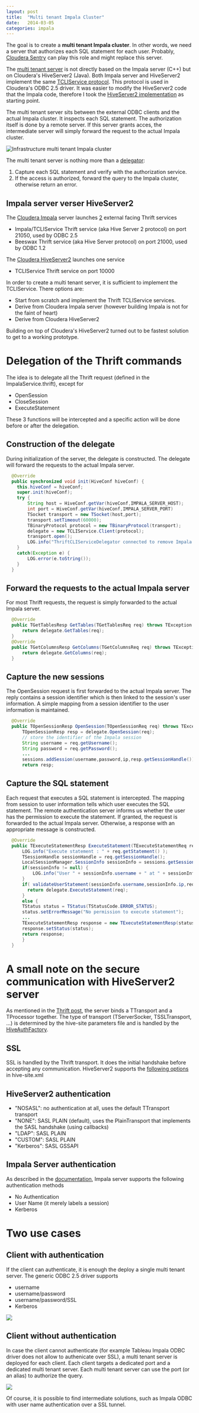 ```yaml
---
layout: post
title:  "Multi tenant Impala Cluster"
date:   2014-03-05
categories: impala 
---
```


The goal is to create a **multi tenant Impala cluster**. In other words, we need a server that authorizes each SQL statement for each user. Probably, [Cloudera Sentry](http://www.cloudera.com/content/cloudera/en/products-and-services/cdh/sentry.html) can play this role and might replace this server. 

The [multi tenant server](http://github.com/pauldeschacht/cloudera-hive) is not directly based on the Impala server (C++) but on Cloudera's HiveServer2 (Java). Both Impala server and HiveServer2 implement the same [TCLIService protocol](https://github.com/cloudera/Impala/blob/master/common/thrift/ImpalaService.thrift). This protocol is used in Cloudera's ODBC 2.5 driver. It was easier to modify the HiveServer2 code that the Impala code, therefore I took the [HiveServer2 implementation](https://github.com/cloudera/hive/tree/cdh4.5.0-release) as starting point.

The multi tenant server sits between the external ODBC clients and the actual Impala cluster. It inspects each SQL statement. The authorization itself is done by a remote server. If this server grants acces, the intermediate server will simply forward the request to the actual Impala cluster.

![Infrastructure multi tenant Impala cluster](/images/infra_impala.gif)

The multi tenant server is nothing more than a [delegator](http://en.wikipedia.org/wiki/Delegation_pattern):
1. Capture each SQL statement and verify with the authorization service.
2. If the access is authorized, forward the query to the Impala cluster, otherwise return an error.

## Impala server verser HiveServer2

The [Cloudera Impala](https://github.com/cloudera/Impala) server launches [2](https://github.com/cloudera/Impala/blob/master/be/src/service/impala-server.cc#L1773) external facing Thrift services

* Impala/TCLIService Thrift service (aka Hive Server 2 protocol)  on port 21050, used by ODBC 2.5
* Beeswax Thrift service (aka Hive Server protocol) on port 21000, used by ODBC 1.2

The [Cloudera HiveServer2](https://github.com/pauldeschacht/hive/tree/cdh4.5.0-release/service/src/java/org/apache/hive/service) launches one service

* TCLIService Thrift service on port 10000

In order to create a multi tenant server, it is sufficient to implement the TCLIService. There options are:

* Start from scratch and implement the Thrift TCLIService services. 
* Derive from Cloudera Impala server (however building Impala is not for the faint of heart)
* Derive from Cloudera HiveServer2

Building on top of Cloudera's HiveServer2 turned out to be fastest solution to get to a working prototype.

# Delegation of the Thrift commands

The idea is to delegate all the Thrift request (defined in the ImpalaService.thrift), except for 
* OpenSession
* CloseSession
* ExecuteStatement

These 3 functions will be intercepted and a specific action will be done before or after the delegation.

## Construction of the delegate

During initialization of the server, the delegate is constructed. The delegate will forward the requests to the actual Impala server.

```Java
  @Override
  public synchronized void init(HiveConf hiveConf) {
    this.hiveConf = hiveConf;
    super.init(hiveConf);
    try {
        String host = HiveConf.getVar(hiveConf,IMPALA_SERVER_HOST);
        int port = HiveConf.getVar(hiveConf,IMPALA_SERVER_PORT)
        TSocket transport = new TSocket(host,port);
        transport.setTimeout(60000);
        TBinaryProtocol protocol = new TBinaryProtocol(transport);
        delegate = new TCLIService.Client(protocol);
        transport.open();
        LOG.info("ThriftCLIServiceDelegator connected to remove Impala daemon");
    }
    catch(Exception e) {
        LOG.error(e.toString());
    }
  }
```

## Forward the requests to the actual Impala server

For most Thrift requests, the request is simply forwarded to the actual Impala server.

```Java
  @Override
  public TGetTablesResp GetTables(TGetTablesReq req) throws TException {
      return delegate.GetTables(req);
  }
  @Override
  public TGetColumnsResp GetColumns(TGetColumnsReq req) throws TException {
      return delegate.GetColumns(req);
  }
```

## Capture the new sessions

The OpenSession request is first forwarded to the actual Impala server. The reply contains a session identifier which is then linked to the session's user information. A simple mapping from a session identifier to the user information is maintained.

```Java
  @Override
  public TOpenSessionResp OpenSession(TOpenSessionReq req) throws TException {
      TOpenSessionResp resp = delegate.OpenSession(req);
      // store the identifier of the Impala session
      String username = req.getUsername();
      String password = req.getPassword();
      ...
      sessions.addSession(username,password,ip,resp.getSessionHandle());
      return resp;
```

## Capture the SQL statement 

Each request that executes a SQL statement is intercepted. The mapping from session to user information tells which user executes the SQL statement. The remote authentication server informs us whether the user has the permission to execute the statement. If granted, the request is forwarded to the actual Impala server. Otherwise, a response with an appropriate message is constructed.

```Java
  @Override
  public TExecuteStatementResp ExecuteStatement(TExecuteStatementReq req) throws TException {
      LOG.info("Execute statement : " + req.getStatement() );
      TSessionHandle sessionHandle = req.getSessionHandle();
      LocalSessionManager.SessionInfo sessionInfo = sessions.getSession(sessionHandle);
      if(sessionInfo != null) {
          LOG.info("User " + sessionInfo.username + " at " + sessionInfo.ip);
      }
      if( validateUserStatement(sessionInfo.username,sessionInfo.ip,req.getStatement() == true) {
        return delegate.ExecuteStatement(req);
      }
      else {
      TStatus status = TStatus(TStatusCode.ERROR_STATUS);
      status.setErrorMessage("No permission to execute statement");
      ...
      TExecuteStatementResp response = new TExecuteStatementResp(status);
      response.setStatus(status);
      return response;
      }
  }
```


# A small note on the secure communication with HiveServer2 server

As mentioned in the [Thrift post](pauldeschacht.github.io/thrift/2014/02/27/Understanding-Trift.html#additional_information), the server binds a TTransport and a TProcessor together. The type of transport (TServerSocker, TSSLTransport, ...) is determined by the hive-site parameters file and is handled by the [HiveAuthFactory](https://github.com/pauldeschacht/hive/blob/cdh4.5.0-release/service/src/java/org/apache/hive/service/auth/HiveAuthFactory.java#L118).

## SSL 

SSL is handled by the Thrift transport. It does the initial handshake before accepting any communication. HiveServer2 supports the [following options](https://github.com/pauldeschacht/hive/blob/cdh4-0.10.0_4.5.0/service/src/java/org/apache/hive/service/auth/HiveAuthFactory.java#L50) in hive-site.xml

## HiveServer2 authentication

* "NOSASL": no authentication at all, uses the default TTransport transport
* "NONE": SASL PLAIN  (default), uses the PlainTransport that implements the SASL handshake (using callbacks)
* "LDAP": SASL PLAIN
* "CUSTOM": SASL PLAIN
* "Kerberos": SASL GSSAPI

## Impala Server authentication 

As described in the [documentation](http://www.cloudera.com/content/cloudera-content/cloudera-docs/Connectors/PDF/Cloudera-ODBC-Driver-for-Impala-Install-Guide.pdf), Impala server supports the following authentication methods
* No Authentication
* User Name (it merely labels a session)
* Kerberos

# Two use cases

## Client with authentication

If the client can authenticate, it is enough the deploy a single multi tenant server. The generic ODBC 2.5 driver supports 

* username
* username/password
* username/password/SSL
* Kerberos

![](/images/Multitenant_Security_Thrift.gif)

## Client without authentication

In case the client cannot authenticate (for example Tableau Impala ODBC driver does not allow to authenicate over SSL), a multi tenant server is deployed for each client. Each client targets a dedicated port and a dedicated multi tenant server. Each multi tenant server can use the port (or an alias) to authorize the query.

![](/images/Multitenant_Security_SSL.gif)

Of course, it is possible to find intermediate solutions, such as Impala ODBC with user name authentication over a SSL tunnel.
